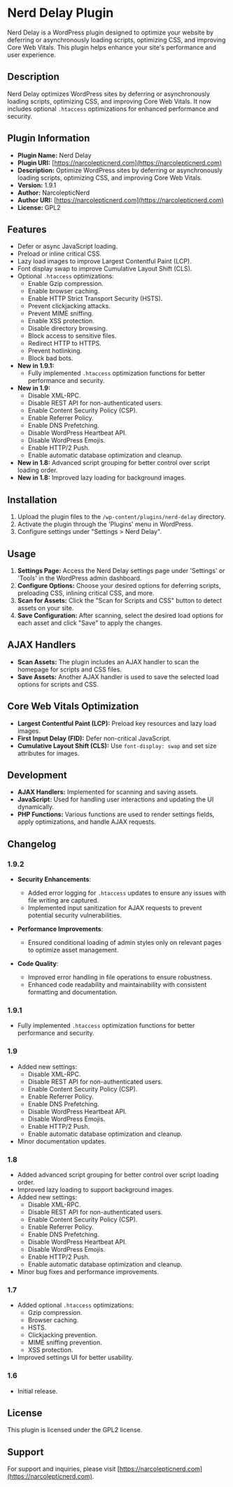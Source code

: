 # Nerd Delay Plugin

Nerd Delay is a WordPress plugin designed to optimize your website by deferring or asynchronously loading scripts, optimizing CSS, and improving Core Web Vitals. This plugin helps enhance your site's performance and user experience.

## Description
Nerd Delay optimizes WordPress sites by deferring or asynchronously loading scripts, optimizing CSS, and improving Core Web Vitals. It now includes optional `.htaccess` optimizations for enhanced performance and security.

## Plugin Information

- **Plugin Name:** Nerd Delay
- **Plugin URI:** [https://narcolepticnerd.com](https://narcolepticnerd.com)
- **Description:** Optimize WordPress sites by deferring or asynchronously loading scripts, optimizing CSS, and improving Core Web Vitals.
- **Version:** 1.9.1
- **Author:** NarcolepticNerd
- **Author URI:** [https://narcolepticnerd.com](https://narcolepticnerd.com)
- **License:** GPL2

## Features

- Defer or async JavaScript loading.
- Preload or inline critical CSS.
- Lazy load images to improve Largest Contentful Paint (LCP).
- Font display swap to improve Cumulative Layout Shift (CLS).
- Optional `.htaccess` optimizations:
  - Enable Gzip compression.
  - Enable browser caching.
  - Enable HTTP Strict Transport Security (HSTS).
  - Prevent clickjacking attacks.
  - Prevent MIME sniffing.
  - Enable XSS protection.
  - Disable directory browsing.
  - Block access to sensitive files.
  - Redirect HTTP to HTTPS.
  - Prevent hotlinking.
  - Block bad bots.
- **New in 1.9.1:** 
  - Fully implemented `.htaccess` optimization functions for better performance and security.
- **New in 1.9:** 
  - Disable XML-RPC.
  - Disable REST API for non-authenticated users.
  - Enable Content Security Policy (CSP).
  - Enable Referrer Policy.
  - Enable DNS Prefetching.
  - Disable WordPress Heartbeat API.
  - Disable WordPress Emojis.
  - Enable HTTP/2 Push.
  - Enable automatic database optimization and cleanup.
- **New in 1.8:** Advanced script grouping for better control over script loading order.
- **New in 1.8:** Improved lazy loading for background images.

## Installation

1. Upload the plugin files to the `/wp-content/plugins/nerd-delay` directory.
2. Activate the plugin through the 'Plugins' menu in WordPress.
3. Configure settings under "Settings > Nerd Delay".

## Usage

1. **Settings Page:** Access the Nerd Delay settings page under 'Settings' or 'Tools' in the WordPress admin dashboard.
2. **Configure Options:** Choose your desired options for deferring scripts, preloading CSS, inlining critical CSS, and more.
3. **Scan for Assets:** Click the "Scan for Scripts and CSS" button to detect assets on your site.
4. **Save Configuration:** After scanning, select the desired load options for each asset and click "Save" to apply the changes.

## AJAX Handlers

- **Scan Assets:** The plugin includes an AJAX handler to scan the homepage for scripts and CSS files.
- **Save Assets:** Another AJAX handler is used to save the selected load options for scripts and CSS.

## Core Web Vitals Optimization

- **Largest Contentful Paint (LCP):** Preload key resources and lazy load images.
- **First Input Delay (FID):** Defer non-critical JavaScript.
- **Cumulative Layout Shift (CLS):** Use `font-display: swap` and set size attributes for images.

## Development

- **AJAX Handlers:** Implemented for scanning and saving assets.
- **JavaScript:** Used for handling user interactions and updating the UI dynamically.
- **PHP Functions:** Various functions are used to render settings fields, apply optimizations, and handle AJAX requests.

## Changelog
### 1.9.2

- **Security Enhancements**:
  - Added error logging for `.htaccess` updates to ensure any issues with file writing are captured.
  - Implemented input sanitization for AJAX requests to prevent potential security vulnerabilities.

- **Performance Improvements**:
  - Ensured conditional loading of admin styles only on relevant pages to optimize asset management.

- **Code Quality**:
  - Improved error handling in file operations to ensure robustness.
  - Enhanced code readability and maintainability with consistent formatting and documentation.

### 1.9.1
- Fully implemented `.htaccess` optimization functions for better performance and security.

### 1.9
- Added new settings:
  - Disable XML-RPC.
  - Disable REST API for non-authenticated users.
  - Enable Content Security Policy (CSP).
  - Enable Referrer Policy.
  - Enable DNS Prefetching.
  - Disable WordPress Heartbeat API.
  - Disable WordPress Emojis.
  - Enable HTTP/2 Push.
  - Enable automatic database optimization and cleanup.
- Minor documentation updates.

### 1.8
- Added advanced script grouping for better control over script loading order.
- Improved lazy loading to support background images.
- Added new settings:
  - Disable XML-RPC.
  - Disable REST API for non-authenticated users.
  - Enable Content Security Policy (CSP).
  - Enable Referrer Policy.
  - Enable DNS Prefetching.
  - Disable WordPress Heartbeat API.
  - Disable WordPress Emojis.
  - Enable HTTP/2 Push.
  - Enable automatic database optimization and cleanup.
- Minor bug fixes and performance improvements.

### 1.7
- Added optional `.htaccess` optimizations:
  - Gzip compression.
  - Browser caching.
  - HSTS.
  - Clickjacking prevention.
  - MIME sniffing prevention.
  - XSS protection.
- Improved settings UI for better usability.

### 1.6
- Initial release.

## License

This plugin is licensed under the GPL2 license.

## Support

For support and inquiries, please visit [https://narcolepticnerd.com](https://narcolepticnerd.com).